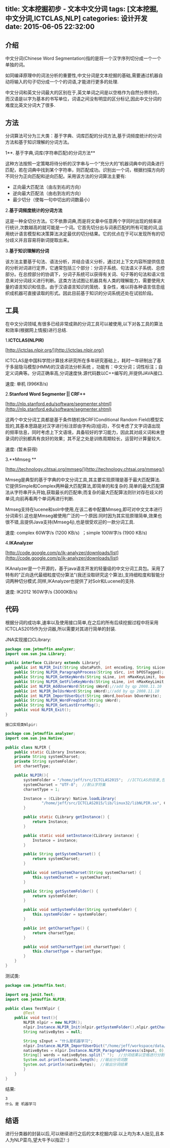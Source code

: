 title: 文本挖掘初步 - 文本中文分词
tags: [文本挖掘,中文分词,ICTCLAS,NLP]
categories: 设计开发
date: 2015-06-05 22:32:00
---

## 介绍

中文分词(Chinese Word Segmentation)指的是将一个汉字序列切分成一个一个单独的词。

如同编译原理中的词法分析的重要性,中文分词是文本挖掘的基础,需要通过机器自动将输入的句子切分成一个个的词语,才能进行更多的处理.

中文分词和英文分词最大的区别在于,英文单词之间是以空格作为自然分界符的，而汉语是以字为基本的书写单位，词语之间没有明显的区分标记,因此中文分词的难度比英文分词大了很多.

## 方法

分词算法可分为三大类：基于字典、词库匹配的分词方法,基于词频度统计的分词方法和基于知识理解的分词方法。

1**. 基于字典,词库(字符串匹配)的分词方法**

这种方法按照一定策略将待分析的汉字串与一个“充分大的”机器词典中的词条进行匹配，若在词典中找到某个字符串，则匹配成功。识别出一个词，根据扫描方向的不同分为正向匹配和逆向匹配。采用该方法的分词算法主要有:

*   正向最大匹配法（由左到右的方向）
*   逆向最大匹配法（由右到左的方向）
*   最少切分（使每一句中切出的词数最小）

2.**基于词频度统计的分词方法**

这是一种全切分方法。它不依靠词典,而是将文章中任意两个字同时出现的频率进行统计,次数越高的就可能是一个词。它首先切分出与词表匹配的所有可能的词,运用统计语言模型和决策算法决定最优的切分结果。它的优点在于可以发现所有的切分歧义并且容易将新词提取出来。

3.**基于知识理解的分词**

该方法主要基于句法、语法分析，并结合语义分析，通过对上下文内容所提供信息的分析对词进行定界，它通常包括三个部分：分词子系统、句法语义子系统、总控部分。在总控部分的协调下，分词子系统可以获得有关词、句子等的句法和语义信息来对分词歧义进行判断。这类方法试图让机器具有人类的理解能力，需要使用大量的语言知识和信息。由于汉语语言知识的笼统、复杂性，难以将各种语言信息组织成机器可直接读取的形式。因此目前基于知识的分词系统还处在试验阶段。

## 工具

在中文分词领域,有很多已经非常成熟的分词工具可以被使用,以下对各工具的算法和效率(根据网上情报)进行总结.

1.**ICTCLAS(NLPIR)**

[http://ictclas.nlpir.org/](http://ictclas.nlpir.org/)

ICTCLAS是中国科学院计算技术研究所在多年研究基础上，耗时一年研制出了基于多层隐马模型(HMM)的汉语词法分析系统 ，功能有：中文分词；词性标注；自定义词典等。分词正确率高,分词速度快.源代码数以C++编写的,并提供JAVA接口.

速度: 单机 (996KB/s)

2.**Stanford Word Segmenter || CRF++**

[http://nlp.stanford.edu/software/segmenter.shtml](http://nlp.stanford.edu/software/segmenter.shtml)

这两个中文分词工具都是基于条件随机场CRF(<span lang="EN-US">C</span><span lang="EN-US">onditional<span class="Apple-converted-space"> </span></span><span lang="EN-US">R</span><span lang="EN-US">andom</span><span lang="EN-US"><span class="Apple-converted-space"> </span>F</span><span lang="EN-US">ield)模型实现的,<span lang="ZH-CN">其基本思路是对汉字进行标注即由字构词</span><span lang="EN-US">(</span><span lang="ZH-CN">组词</span><span lang="EN-US">)</span><span lang="ZH-CN">，不仅考虑了文字词语出现的频率信息，同时考虑上下文语境，具备较好的学习能力，因此其对歧义词和未登录词的识别都具有良好的效果；其不足之处是训练周期较长，运营时计算量较大.</span></span>

速度: (暂未获得)

3.**Mmseg **

[http://technology.chtsai.org/mmseg/](http://technology.chtsai.org/mmseg/)

Mmseg是典型的基于字典的中文分词工具,其主要实现原理是基于最大匹配算法.它提供Simple和Complex两种最大匹配算法,即简单的和复杂的.简单的最大匹配算法从字符串开头开始,获取最长的匹配串;而复杂的最大匹配算法则针对存在歧义的单词,向前再看两个单词再进行判断.

Mmseg支持在lucene和solr中使用,在该二者中配置Mmseg,即可对中文文本进行分词索引.这也是Mmseg被使用广泛的一个原因.同时因为其实现原理简单,效果也很不错,且提供Java支持(Mmseg4j),也是很受欢迎的一款分词工具.

速度: complex 60W字/s (1200 KB/s)  ；simple 100W字/s (1900 KB/s)

4.**IKAnalyzer**

[http://code.google.com/p/ik-analyzer/downloads/list](http://code.google.com/p/ik-analyzer/downloads/list)

IKAnalyzer是一个开源的，基于java语言开发的轻量级的中文分词工具包。采用了特有的"正向迭代最细粒度切分算法"(我还没取研究这个算法),支持细粒度和智能分词两种切分模式.同样,IKAnalyzer也提供了对Solr和Lucene的支持.

速度: IK2012 160W字/s (3000KB/s)

## 代码

根据分词的成功率,速率以及使用接口简单,在之后的所有后续挖掘过程中将采用ICTCLAS2015作为分词器,所以需要对其进行简单的封装.

JNA实现接口CLibrary:

```java
package com.jetmuffin.analyzer;
import com.sun.jna.Library;

public interface CLibrary extends Library{
    public int NLPIR_Init(String sDataPath, int encoding, String sLicenceCode);
    public String NLPIR_ParagraphProcess(String sSrc, int bPOSTagged);
    public String NLPIR_GetKeyWords(String sLine, int nMaxKeyLimit, boolean bWeightOut);
    public String NLPIR_GetFileKeyWords(String sLine, int nMaxKeyLimit, boolean bWeightOut);
    public int NLPIR_AddUserWord(String sWord);//add by qp 2008.11.10
    public int NLPIR_DelUsrWord(String sWord);//add by qp 2008.11.10
    public int NLPIR_ImportUserDict(String sWord,boolean bOverWrite);
    public String NLPIR_WordFreqStat(String sWord);
    public String NLPIR_GetLastErrorMsg();
    public void NLPIR_Exit();
}
```

    接口实现类Nlpir:

```java
package com.jetmuffin.analyzer;
import com.sun.jna.Native;

public class NLPIR {
    public static CLibrary Instance;
    private String systemCharset;
    private String systemFolder;
    int charsetType;

    public NLPIR(){
        systemFolder = "/home/jeff/src/ICTCLAS2015";  //ICTCLAS的目录,包括字典文件等
        systemCharset = "UTF-8";  //默认字符集
        charsetType = 1;

        Instance = (CLibrary) Native.loadLibrary(
                "/home/jeff/src/ICTCLAS2015/lib/linux32/libNLPIR.so", CLibrary.class);  //ICTCLAS的so文件地址
        }

        public static CLibrary getInstance() {
            return Instance;
        }

        public static void setInstance(CLibrary instance) {
            Instance = instance;
        }

        public String getSystemCharset() {
            return systemCharset;
        }

        public void setSystemCharset(String systemCharset) {
            this.systemCharset = systemCharset;
        }

        public String getSystemFolder() {
            return systemFolder;
        }

        public void setSystemFolder(String systemFolder) {
            this.systemFolder = systemFolder;
        }

        public int getCharsetType() {
            return charsetType;
        }

        public void setCharsetType(int charsetType) {
            this.charsetType = charsetType;
        }
    }
}
```

测试类:

```java
package com.jetmuffin.test;

import org.junit.Test;
import com.jetmuffin.NLPIR;

public class TestNlpir {
        @Test
    public void test(){
        NLPIR nlpir = new NLPIR();
        nlpir.Instance.NLPIR_Init(nlpir.getSystemFolder(),nlpir.getCharsetType() ,nlpir.getSystemCharset());
        String nativeBytes = null;

        String sInput = "什么是机器学习";
        nlpir.Instance.NLPIR_ImportUserDict("/home/jeff/workspace/data/dict", false);  //加载用户自定义词典
        nativeBytes = nlpir.Instance.NLPIR_ParagraphProcess(sInput, 0); //分词
        String[] words = nativeBytes.split(" ");  //分词结果以空格进行分割
        System.out.println(words.length); //输出分词词数
        System.out.println(nativeBytes);  //输出分词结果
        }
    }
}
```

结果:

```
3    
什么 是 机器学习 
```

## 结语

进行分类器的封装以后,可以继续进行之后的文本挖掘内容.以上均为本人拙见,且本人为NLP菜鸟,望大牛予以指正! :)